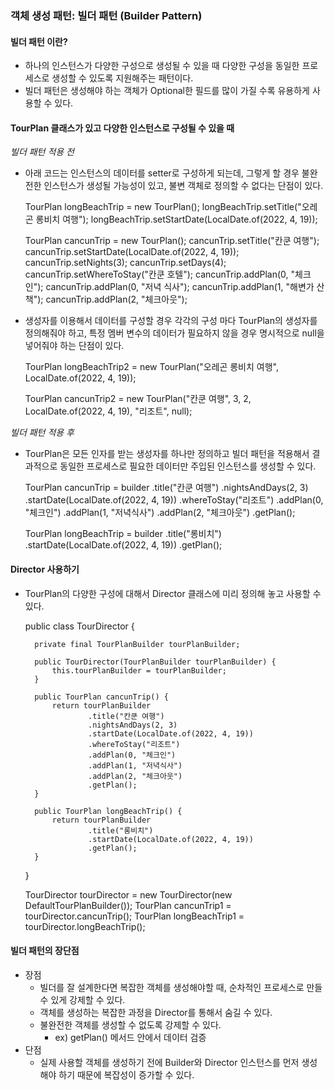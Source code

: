 ### 객체 생성 패턴: 빌더 패턴 (Builder Pattern)

#### 빌더 패턴 이란?
- 하나의 인스턴스가 다양한 구성으로 생성될 수 있을 때 다양한 구성을 동일한 프로세스로 생성할 수 있도록 지원해주는 패턴이다.
- 빌더 패턴은 생성해야 하는 객체가 Optional한 필드를 많이 가질 수록 유용하게 사용할 수 있다.

#### TourPlan 클래스가 있고 다양한 인스턴스로 구성될 수 있을 때 
*빌더 패턴 적용 전*
- 아래 코드는 인스턴스의 데이터를 setter로 구성하게 되는데, 그렇게 할 경우 불완전한 인스턴스가 생성될 가능성이 있고, 불변 객체로 정의할 수 없다는 단점이 있다.
  

    TourPlan longBeachTrip = new TourPlan();
    longBeachTrip.setTitle("오레곤 롱비치 여행");
    longBeachTrip.setStartDate(LocalDate.of(2022, 4, 19));

    TourPlan cancunTrip = new TourPlan();
    cancunTrip.setTitle("칸쿤 여행");
    cancunTrip.setStartDate(LocalDate.of(2022, 4, 19));
    cancunTrip.setNights(3);
    cancunTrip.setDays(4);
    cancunTrip.setWhereToStay("칸쿤 호텔");
    cancunTrip.addPlan(0, "체크인");
    cancunTrip.addPlan(0, "저녁 식사");
    cancunTrip.addPlan(1, "해변가 산책");
    cancunTrip.addPlan(2, "체크아웃");


- 생성자를 이용해서 데이터를 구성할 경우 각각의 구성 마다 TourPlan의 생성자를 정의해줘야 하고, 특정 멤버 변수의 데이터가 필요하지 않을 경우 명시적으로 null을 넣어줘야 하는 단점이 있다.


    TourPlan longBeachTrip2 = new TourPlan("오레곤 롱비치 여행", LocalDate.of(2022, 4, 19));

    TourPlan cancunTrip2 = new TourPlan("칸쿤 여행", 3, 2, LocalDate.of(2022, 4, 19), "리조트", null);


*빌더 패턴 적용 후*
- TourPlan은 모든 인자를 받는 생성자를 하나만 정의하고 빌더 패턴을 적용해서 결과적으로 동일한 프로세스로 필요한 데이터만 주입된 인스턴스를 생성할 수 있다.


    TourPlan cancunTrip = builder
                .title("칸쿤 여행")
                .nightsAndDays(2, 3)
                .startDate(LocalDate.of(2022, 4, 19))
                .whereToStay("리조트")
                .addPlan(0, "체크인")
                .addPlan(1, "저녁식사")
                .addPlan(2, "체크아웃")
                .getPlan();

    TourPlan longBeachTrip = builder
            .title("롱비치")   
            .startDate(LocalDate.of(2022, 4, 19))
            .getPlan();


#### Director 사용하기

- TourPlan의 다양한 구성에 대해서 Director 클래스에 미리 정의해 놓고 사용할 수 있다.


    public class TourDirector {
    
        private final TourPlanBuilder tourPlanBuilder;
    
        public TourDirector(TourPlanBuilder tourPlanBuilder) {
            this.tourPlanBuilder = tourPlanBuilder;
        }
    
        public TourPlan cancunTrip() {
            return tourPlanBuilder
                    .title("칸쿤 여행")
                    .nightsAndDays(2, 3)
                    .startDate(LocalDate.of(2022, 4, 19))
                    .whereToStay("리조트")
                    .addPlan(0, "체크인")
                    .addPlan(1, "저녁식사")
                    .addPlan(2, "체크아웃")
                    .getPlan();
        }
    
        public TourPlan longBeachTrip() {
            return tourPlanBuilder
                    .title("롱비치")
                    .startDate(LocalDate.of(2022, 4, 19))
                    .getPlan();
        }
    }


    TourDirector tourDirector = new TourDirector(new DefaultTourPlanBuilder());
    TourPlan cancunTrip1 = tourDirector.cancunTrip();
    TourPlan longBeachTrip1 = tourDirector.longBeachTrip();


#### 빌더 패턴의 장단점
- 장점
  - 빌더를 잘 설계한다면 복잡한 객체를 생성해야할 때, 순차적인 프로세스로 만들 수 있게 강제할 수 있다.
  - 객체를 생성하는 복잡한 과정을 Director를 통해서 숨길 수 있다.
  - 불완전한 객체를 생성할 수 없도록 강제할 수 있다.
    - ex) getPlan() 메서드 안에서 데이터 검증
- 단점
  - 실제 사용할 객체를 생성하기 전에 Builder와 Director 인스턴스를 먼저 생성해야 하기 때문에 복잡성이 증가할 수 있다.